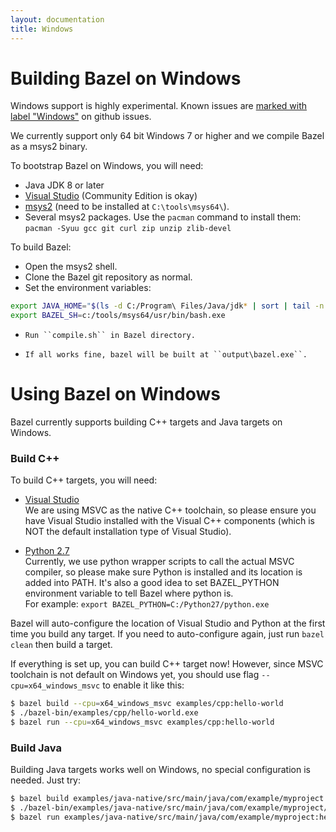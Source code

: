 ```yaml
---
layout: documentation
title: Windows
---
```


Building Bazel on Windows
=========================

Windows support is highly experimental. Known issues are [marked with
label "Windows"](https://github.com/bazelbuild/bazel/issues?q=is%3Aissue+is%3Aopen+label%3AWindows)
on github issues.

We currently support only 64 bit Windows 7 or higher and we compile Bazel as a msys2 binary.

To bootstrap Bazel on Windows, you will need:

*    Java JDK 8 or later
*    [Visual Studio](https://www.visualstudio.com/) (Community Edition is okay)
*    [msys2](https://msys2.github.io/) (need to be installed at
     ``C:\tools\msys64\``).
*    Several msys2 packages. Use the ``pacman`` command to install them:
     ``pacman -Syuu gcc git curl zip unzip zlib-devel``

To build Bazel:

*    Open the msys2 shell.
*    Clone the Bazel git repository as normal.
*    Set the environment variables:

```bash
export JAVA_HOME="$(ls -d C:/Program\ Files/Java/jdk* | sort | tail -n 1)"
export BAZEL_SH=c:/tools/msys64/usr/bin/bash.exe
```

*     Run ``compile.sh`` in Bazel directory.
*     If all works fine, bazel will be built at ``output\bazel.exe``.

Using Bazel on Windows
======================

Bazel currently supports building C++ targets and Java targets on Windows.

### Build C++

To build C++ targets, you will need:

* [Visual Studio](https://www.visualstudio.com/)
<br/>We are using MSVC as the native C++ toolchain, so please ensure you have Visual
Studio installed with the Visual C++ components
(which is NOT the default installation type of Visual Studio).

* [Python 2.7](https://www.python.org/downloads/)
<br/>Currently, we use python wrapper scripts to call the actual MSVC compiler, so
please make sure Python is installed and its location is added into PATH.
It's also a good idea to set BAZEL\_PYTHON environment variable to tell Bazel
where python is.
<br/>For example: `export BAZEL_PYTHON=C:/Python27/python.exe`

Bazel will auto-configure the location of Visual Studio and Python at the first
time you build any target.
If you need to auto-configure again, just run `bazel clean` then build a target.

If everything is set up, you can build C++ target now! However, since MSVC
toolchain is not default on Windows yet, you should use flag
`--cpu=x64_windows_msvc` to enable it like this:

```bash
$ bazel build --cpu=x64_windows_msvc examples/cpp:hello-world
$ ./bazel-bin/examples/cpp/hello-world.exe
$ bazel run --cpu=x64_windows_msvc examples/cpp:hello-world
```

### Build Java

Building Java targets works well on Windows, no special configuration is needed.
Just try:

```bash
$ bazel build examples/java-native/src/main/java/com/example/myproject:hello-world
$ ./bazel-bin/examples/java-native/src/main/java/com/example/myproject/hello-world
$ bazel run examples/java-native/src/main/java/com/example/myproject:hello-world
```


